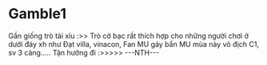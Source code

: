 # Gamble1
Gần giống trò tài xỉu :>>
Trò cờ bạc rất thích hợp cho những người chơi ở dưới đáy xh như Đạt villa, vinacon, Fan MU gáy bẩn MU mùa này vô địch C1, sv 3 càng.....
Tận hưởng đi :>>>>>
---NTH---
